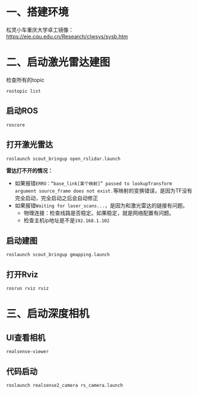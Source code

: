 # 一、搭建环境

松灵小车重庆大学卓工镜像：https://eie.cqu.edu.cn/Research/clwsys/sysb.htm

# 二、启动激光雷达建图

检查所有的topic

```shell
rostopic list
```

## 启动ROS

```shell
roscore
```

## 打开激光雷达

```shell
roslaunch scout_bringup open_rslidar.launch
```

**雷达打不开的情况：**

- 如果报错`ERRO：“base_link[某个映射]” passed to lookupTransform argument source_frame does not exist.`等映射的变换错误，是因为TF没有完全启动，完全启动之后会自动修正
- 如果报错`Waiting for laser_scans...`，是因为和激光雷达的链接有问题。
  - 物理连接：检查线路是否稳定。如果稳定，就是网络配置有问题。
  - 检查主机ip地址是不是`192.168.1.102`

## 启动建图

```
roslaunch scout_bringup gmapping.launch
```

## 打开Rviz

```shell
rosrun rviz rviz
```

# 三、启动深度相机

## UI查看相机

```
realsense-viewer
```

## 代码启动

```
roslaunch realsense2_camera rs_camera.launch
```

